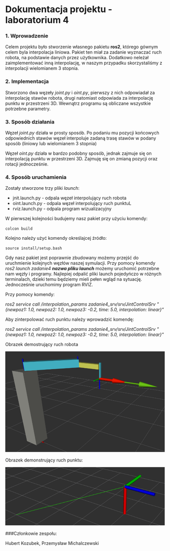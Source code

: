 # Dokumentacja projektu - laboratorium 4

### 1. Wprowadzenie

Celem projektu było stworzenie własnego pakietu **ros2**, którego gównym celem byla interpolacja liniowa. Pakiet ten miał za zadanie wyznaczać ruch robota, na podstawie danych przez użytkownika. Dodatkowo neleżał zaimplementować inną interpolację, w naszym przypadku skorzystaliśmy z interpolacji wielomianem 3 stopnia. 


### 2. Implementacja
Stworzono dwa węzeły _joint.py_ i _oint.py_, pierwszy z nich odpowiadał za interpolację stawów robota, drugi natomiast odpowiada za interpolację punktu w przestrzeni 3D. Wewnątrz programu są obliczane wszystkie potrzebne parametry.



### 3. Sposób działania

Węzeł _joint.py_ działa w prosty sposób. Po podaniu mu pozycji końcowych odpowiednich stawów węzeł interpoluje zadaną trasę stawów w podany sposób (liniowy lub wielomianem 3 stopnia)

Węzeł _oint.py_ działa w bardzo podobny sposób, jednak zajmuje się on interpolacją punktu w przestrzeni 3D. Zajmuję się on zmianą pozycji oraz rotacji jednocześnie.

### 4. Sposób uruchamienia

Zostały stworzone trzy pliki _launch_:
* jnit.launch.py - odpala węzeł interpolujący ruch robota
* oint.launch.py - odpala węzeł interpolujący ruch punktuL
* rviz.launch.py - odpala program wizualizacyjny



W pierwszej kolejności budujemy nasz pakiet przy użyciu komendy:

`colcon build`

Kolejno należy użyć komendy określajcej źródło:

`source install/setup.bash`


Gdy nasz pakiet jest poprawnie zbudowany możemy przejść do uruchmienie kolejnych węzłów naszej symulacji. Przy pomocy komendy _ros2 launch zadanie4 **nazwa pliku launch**_ możemy uruchomić potrzebne nam węzły i programy. Najlepiej odpalić pliki launch pojedyńczo w różnych terminalach, dzieki temu będziemy mieli pełen wgląd na sytuację. Jednocześnie uruchomimy program RVIZ.

Przy pomocy komendy:

_ros2 service call /interpolation_params zadanie4_srv/srv/JintControlSrv "{newpoz1: 1.0, newpoz2: 1.0, newpoz3: -0.2, time: 5.0, interpolation: linear}"_


Aby zinterpolować ruch punktu należy wprowadzić komendę:


_ros2 service call /interpolation_params zadanie4_srv/srv/JintControlSrv "{newpoz1: 1.0, newpoz2: 1.0, newpoz3: -0.2, time: 5.0, interpolation: linear}"_


Obrazek demostrujący ruch robota

![Robotimage](robot.png)

Obrazek demonstrujący ruch punktu:

![Punkt](punkt.png)

###Członkowie zespołu:

Hubert Kozubek, Przemysław Michalczewski
